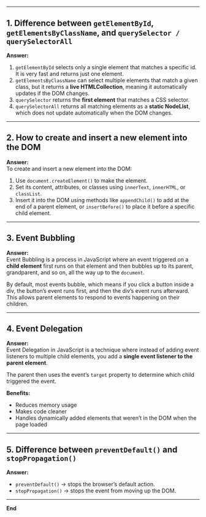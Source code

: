 #
---

## 1. Difference between `getElementById`, `getElementsByClassName`, and `querySelector / querySelectorAll`

**Answer:**

1. `getElementById` selects only a single element that matches a specific id. It is very fast and returns just one element.
2. `getElementsByClassName` can select multiple elements that match a given class, but it returns a **live HTMLCollection**, meaning it automatically updates if the DOM changes.
3. `querySelector` returns the **first element** that matches a CSS selector.
4. `querySelectorAll` returns all matching elements as a **static NodeList**, which does not update automatically when the DOM changes.

---

## 2. How to create and insert a new element into the DOM

**Answer:**  
To create and insert a new element into the DOM:

1. Use `document.createElement()` to make the element.
2. Set its content, attributes, or classes using `innerText`, `innerHTML`, or `classList`.
3. Insert it into the DOM using methods like `appendChild()` to add at the end of a parent element, or `insertBefore()` to place it before a specific child element.

---

## 3. Event Bubbling

**Answer:**  
Event Bubbling is a process in JavaScript where an event triggered on a **child element** first runs on that element and then bubbles up to its parent, grandparent, and so on, all the way up to the `document`.

By default, most events bubble, which means if you click a button inside a div, the button’s event runs first, and then the div’s event runs afterward. This allows parent elements to respond to events happening on their children.

---

## 4. Event Delegation

**Answer:**  
Event Delegation in JavaScript is a technique where instead of adding event listeners to multiple child elements, you add a **single event listener to the parent element**.

The parent then uses the event’s `target` property to determine which child triggered the event.

**Benefits:**

- Reduces memory usage
- Makes code cleaner
- Handles dynamically added elements that weren’t in the DOM when the page loaded

---

## 5. Difference between `preventDefault()` and `stopPropagation()`

**Answer:**

- `preventDefault()` → stops the browser’s default action.
- `stopPropagation()` → stops the event from moving up the DOM.

---

**End**
